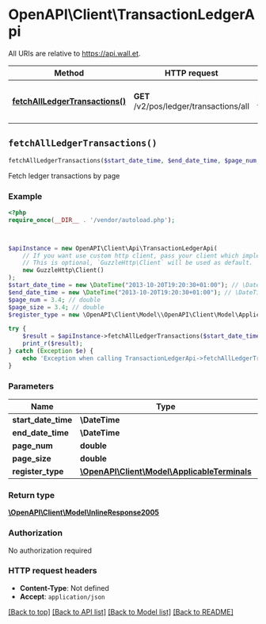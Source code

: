 # OpenAPI\Client\TransactionLedgerApi

All URIs are relative to https://api.wall.et.

Method | HTTP request | Description
------------- | ------------- | -------------
[**fetchAllLedgerTransactions()**](TransactionLedgerApi.md#fetchAllLedgerTransactions) | **GET** /v2/pos/ledger/transactions/all | Fetch ledger transactions by page


## `fetchAllLedgerTransactions()`

```php
fetchAllLedgerTransactions($start_date_time, $end_date_time, $page_num, $page_size, $register_type): \OpenAPI\Client\Model\InlineResponse2005
```

Fetch ledger transactions by page

### Example

```php
<?php
require_once(__DIR__ . '/vendor/autoload.php');



$apiInstance = new OpenAPI\Client\Api\TransactionLedgerApi(
    // If you want use custom http client, pass your client which implements `GuzzleHttp\ClientInterface`.
    // This is optional, `GuzzleHttp\Client` will be used as default.
    new GuzzleHttp\Client()
);
$start_date_time = new \DateTime("2013-10-20T19:20:30+01:00"); // \DateTime
$end_date_time = new \DateTime("2013-10-20T19:20:30+01:00"); // \DateTime
$page_num = 3.4; // double
$page_size = 3.4; // double
$register_type = new \OpenAPI\Client\Model\\OpenAPI\Client\Model\ApplicableTerminals(); // \OpenAPI\Client\Model\ApplicableTerminals

try {
    $result = $apiInstance->fetchAllLedgerTransactions($start_date_time, $end_date_time, $page_num, $page_size, $register_type);
    print_r($result);
} catch (Exception $e) {
    echo 'Exception when calling TransactionLedgerApi->fetchAllLedgerTransactions: ', $e->getMessage(), PHP_EOL;
}
```

### Parameters

Name | Type | Description  | Notes
------------- | ------------- | ------------- | -------------
 **start_date_time** | **\DateTime**|  |
 **end_date_time** | **\DateTime**|  |
 **page_num** | **double**|  |
 **page_size** | **double**|  |
 **register_type** | [**\OpenAPI\Client\Model\ApplicableTerminals**](../Model/.md)|  | [optional]

### Return type

[**\OpenAPI\Client\Model\InlineResponse2005**](../Model/InlineResponse2005.md)

### Authorization

No authorization required

### HTTP request headers

- **Content-Type**: Not defined
- **Accept**: `application/json`

[[Back to top]](#) [[Back to API list]](../../README.md#endpoints)
[[Back to Model list]](../../README.md#models)
[[Back to README]](../../README.md)

